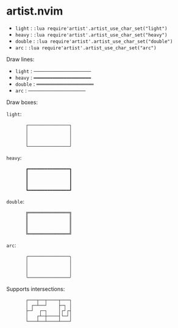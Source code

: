 # artist.nvim

- `light`  : `:lua require'artist'.artist_use_char_set("light")`
- `heavy`  : `:lua require'artist'.artist_use_char_set("heavy")`
- `double` : `:lua require'artist'.artist_use_char_set("double")`
- `arc`    : `:lua require'artist'.artist_use_char_set("arc")`

Draw lines:

- `light`  : `─────────────────────`
- `heavy`  : `━━━━━━━━━━━━━━━━━━━━━`
- `double` : `═════════════════════`
- `arc`    : `─────────────────────`

Draw boxes:

`light`:

```
       ┌───────────────┐
       │               │
       │               │
       │               │
       └───────────────┘
```

`heavy`:

```
       ┏━━━━━━━━━━━━━━━┓
       ┃               ┃
       ┃               ┃
       ┃               ┃
       ┗━━━━━━━━━━━━━━━┛
```

`double`:

```
       ╔═══════════════╗
       ║               ║
       ║               ║
       ║               ║
       ╚═══════════════╝
```

`arc`:

```
       ╭───────────────╮
       │               │
       │               │
       │               │
       ╰───────────────╯
```

Supports intersections:

```
       ┌───┬──┬────┬───┐
       │ ┌─┴──┘    ├─┐ │
       ├─┘  ┌─┐    │┌┘┌┤
       │   ┌┴─┼────┤└─┘│
       └───┴──┴────┴───┘
```
